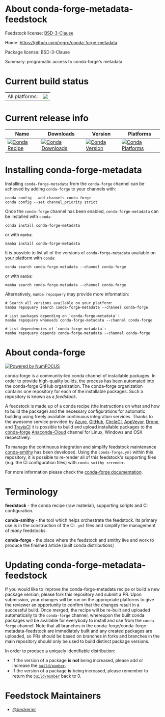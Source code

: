 About conda-forge-metadata-feedstock
====================================

Feedstock license: [BSD-3-Clause](https://github.com/conda-forge/conda-forge-metadata-feedstock/blob/main/LICENSE.txt)

Home: https://github.com/regro/conda-forge-metadata

Package license: BSD-3-Clause

Summary: programatic access to conda-forge's metadata

Current build status
====================


<table><tr><td>All platforms:</td>
    <td>
      <a href="https://dev.azure.com/conda-forge/feedstock-builds/_build/latest?definitionId=19084&branchName=main">
        <img src="https://dev.azure.com/conda-forge/feedstock-builds/_apis/build/status/conda-forge-metadata-feedstock?branchName=main">
      </a>
    </td>
  </tr>
</table>

Current release info
====================

| Name | Downloads | Version | Platforms |
| --- | --- | --- | --- |
| [![Conda Recipe](https://img.shields.io/badge/recipe-conda--forge--metadata-green.svg)](https://anaconda.org/conda-forge/conda-forge-metadata) | [![Conda Downloads](https://img.shields.io/conda/dn/conda-forge/conda-forge-metadata.svg)](https://anaconda.org/conda-forge/conda-forge-metadata) | [![Conda Version](https://img.shields.io/conda/vn/conda-forge/conda-forge-metadata.svg)](https://anaconda.org/conda-forge/conda-forge-metadata) | [![Conda Platforms](https://img.shields.io/conda/pn/conda-forge/conda-forge-metadata.svg)](https://anaconda.org/conda-forge/conda-forge-metadata) |

Installing conda-forge-metadata
===============================

Installing `conda-forge-metadata` from the `conda-forge` channel can be achieved by adding `conda-forge` to your channels with:

```
conda config --add channels conda-forge
conda config --set channel_priority strict
```

Once the `conda-forge` channel has been enabled, `conda-forge-metadata` can be installed with `conda`:

```
conda install conda-forge-metadata
```

or with `mamba`:

```
mamba install conda-forge-metadata
```

It is possible to list all of the versions of `conda-forge-metadata` available on your platform with `conda`:

```
conda search conda-forge-metadata --channel conda-forge
```

or with `mamba`:

```
mamba search conda-forge-metadata --channel conda-forge
```

Alternatively, `mamba repoquery` may provide more information:

```
# Search all versions available on your platform:
mamba repoquery search conda-forge-metadata --channel conda-forge

# List packages depending on `conda-forge-metadata`:
mamba repoquery whoneeds conda-forge-metadata --channel conda-forge

# List dependencies of `conda-forge-metadata`:
mamba repoquery depends conda-forge-metadata --channel conda-forge
```


About conda-forge
=================

[![Powered by
NumFOCUS](https://img.shields.io/badge/powered%20by-NumFOCUS-orange.svg?style=flat&colorA=E1523D&colorB=007D8A)](https://numfocus.org)

conda-forge is a community-led conda channel of installable packages.
In order to provide high-quality builds, the process has been automated into the
conda-forge GitHub organization. The conda-forge organization contains one repository
for each of the installable packages. Such a repository is known as a *feedstock*.

A feedstock is made up of a conda recipe (the instructions on what and how to build
the package) and the necessary configurations for automatic building using freely
available continuous integration services. Thanks to the awesome service provided by
[Azure](https://azure.microsoft.com/en-us/services/devops/), [GitHub](https://github.com/),
[CircleCI](https://circleci.com/), [AppVeyor](https://www.appveyor.com/),
[Drone](https://cloud.drone.io/welcome), and [TravisCI](https://travis-ci.com/)
it is possible to build and upload installable packages to the
[conda-forge](https://anaconda.org/conda-forge) [Anaconda-Cloud](https://anaconda.org/)
channel for Linux, Windows and OSX respectively.

To manage the continuous integration and simplify feedstock maintenance
[conda-smithy](https://github.com/conda-forge/conda-smithy) has been developed.
Using the ``conda-forge.yml`` within this repository, it is possible to re-render all of
this feedstock's supporting files (e.g. the CI configuration files) with ``conda smithy rerender``.

For more information please check the [conda-forge documentation](https://conda-forge.org/docs/).

Terminology
===========

**feedstock** - the conda recipe (raw material), supporting scripts and CI configuration.

**conda-smithy** - the tool which helps orchestrate the feedstock.
                   Its primary use is in the construction of the CI ``.yml`` files
                   and simplify the management of *many* feedstocks.

**conda-forge** - the place where the feedstock and smithy live and work to
                  produce the finished article (built conda distributions)


Updating conda-forge-metadata-feedstock
=======================================

If you would like to improve the conda-forge-metadata recipe or build a new
package version, please fork this repository and submit a PR. Upon submission,
your changes will be run on the appropriate platforms to give the reviewer an
opportunity to confirm that the changes result in a successful build. Once
merged, the recipe will be re-built and uploaded automatically to the
`conda-forge` channel, whereupon the built conda packages will be available for
everybody to install and use from the `conda-forge` channel.
Note that all branches in the conda-forge/conda-forge-metadata-feedstock are
immediately built and any created packages are uploaded, so PRs should be based
on branches in forks and branches in the main repository should only be used to
build distinct package versions.

In order to produce a uniquely identifiable distribution:
 * If the version of a package **is not** being increased, please add or increase
   the [``build/number``](https://docs.conda.io/projects/conda-build/en/latest/resources/define-metadata.html#build-number-and-string).
 * If the version of a package **is** being increased, please remember to return
   the [``build/number``](https://docs.conda.io/projects/conda-build/en/latest/resources/define-metadata.html#build-number-and-string)
   back to 0.

Feedstock Maintainers
=====================

* [@beckermr](https://github.com/beckermr/)


<!-- dummy commit to enable rerendering -->

